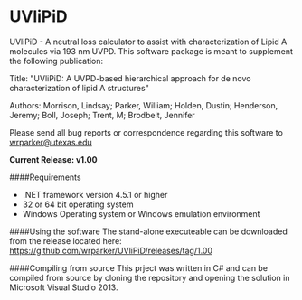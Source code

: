 # UVliPiD
UVliPiD  - A neutral loss calculator to assist with characterization of Lipid A molecules via 193 nm UVPD.  This software package is meant to supplement the following publication:

Title: "UVliPiD: A UVPD-based hierarchical approach for de novo characterization of lipid A structures"

Authors: Morrison, Lindsay; Parker, William; Holden, Dustin; Henderson, Jeremy; Boll, Joseph; Trent, M; Brodbelt, Jennifer

Please send all bug reports or correspondence regarding this software to wrparker@utexas.edu

**Current Release: v1.00**

####Requirements
* .NET framework version 4.5.1 or higher
* 32 or 64 bit operating system
* Windows Operating system or Windows emulation environment

####Using the software
The stand-alone executeable can be downloaded from the release located here: https://github.com/wrparker/UVliPiD/releases/tag/1.00

####Compiling from source
This prject was written in C# and can be compiled from source by cloning the repository and opening the solution in Microsoft Visual Studio 2013.

